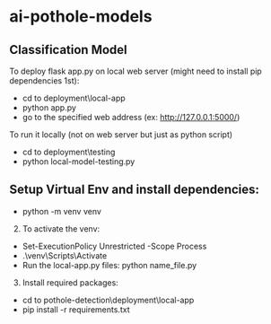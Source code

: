 # ai-pothole-models

## Classification Model
To deploy flask app.py on local web server (might need to install pip dependencies 1st):

- cd to deployment\local-app
- python app.py
- go to the specified web address (ex: http://127.0.0.1:5000/)

To run it locally (not on web server but just as python script)
- cd to deployment\testing
- python local-model-testing.py


## Setup Virtual Env and install dependencies:

- python -m venv venv

2) To activate the venv:

- Set-ExecutionPolicy Unrestricted -Scope Process
- .\venv\Scripts\Activate
- Run the local-app.py files: python name_file.py

3) Install required packages:

- cd to pothole-detection\deployment\local-app
- pip install -r requirements.txt


